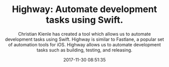 ---
title: "Highway: Automate development tasks using Swift."
subtitle: "Christian Kienle has created a tool which allows us to automate development tasks using Swift. Highway is similar to Fastlane, a popular set of automation tools for iOS. Highway allows us to automate development tasks such as building, testing, and releasing."
tags: ["library"]
link: "https://github.com/ChristianKienle/highway?utm_campaign=Indie%2BiOS%2BFocus%2BWeekly&utm_medium=email&utm_source=Indie_iOS_Focus_Weekly_148"
date: "2017-11-30 08:51:35"
---